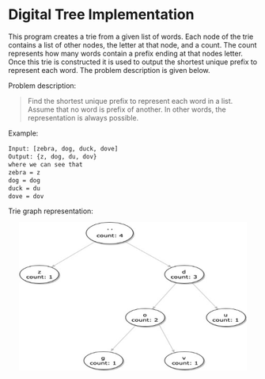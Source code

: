 # Digital Tree Implementation
This program creates a trie from a given list of words. Each node of the trie contains a list of other nodes, the letter at that node, and a count. The count represents how many words contain a prefix ending at that nodes letter. Once this trie is constructed it is used to output the shortest unique prefix to represent each word. The problem description is given below. 

Problem description:
> Find the shortest unique prefix to represent each word in a list. Assume that no word is prefix of another. In other words, the representation is always possible.


Example:
```
Input: [zebra, dog, duck, dove]
Output: {z, dog, du, dov}
where we can see that
zebra = z
dog = dog
duck = du
dove = dov
```

Trie graph representation:
<p align="center">
  <img width="460" height="300" src="example.jpg">
</p>
